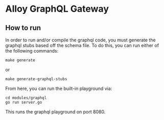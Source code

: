 # Alloy GraphQL Gateway

## How to run

In order to run and/or compile the graphql code, you must generate the graphql stubs based off
the schema file. To do this, you can run either of the following commands:

```
make generate
```
or
```
make generate-graphql-stubs
```

From here, you can run the built-in playground via:

```
cd modules/graphql
go run server.go
```

This runs the graphql playground on port 8080.
